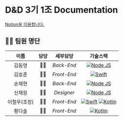 # D&D 3기 1조 Documentation

[Notion을 이용합니다.](https://www.notion.so/1-HOME-008adae147e74566bb2bcaacf857c1f4)

## 🙋‍♀️ 팀원 명단

|이름|담당|세부담당|기술스택|
|:-:|:-:|:-:|:-:|
|김동영|👨‍💻|*Back-End*|[![Node JS](https://img.icons8.com/color/48/000000/nodejs.png)](https://nodejs.org/en/)|
|김호준|👨‍💻|*Front-End*|[![Swift](https://img.icons8.com/fluent/48/000000/swift.png)](https://swift.org/)|
|손재현|👨‍💻|*Back-End*|[![Node JS](https://img.icons8.com/color/48/000000/nodejs.png)](https://nodejs.org/en/)|
|신채원|👩‍🎨|*Designer*|[![Node JS](https://img.icons8.com/flat_round/48/000000/paint-bucket.png)](#)|
|이철우(조장)|👨‍💻|*Front-End*|[![Swift](https://img.icons8.com/fluent/48/000000/swift.png)](https://swift.org/)&nbsp;[![Kotlin](https://img.icons8.com/color/48/000000/kotlin.png)](https://kotlinlang.org/)|
|황다솔|👨‍💻|*Front-End*|[![Kotlin](https://img.icons8.com/color/48/000000/kotlin.png)](https://kotlinlang.org/)|
